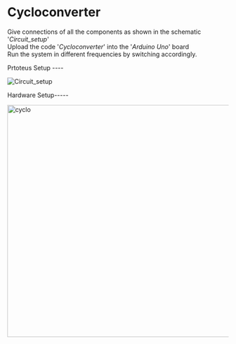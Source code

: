 # Cycloconverter

Give connections of all the components as shown in the schematic '_Circuit_setup_'  
Upload the code '_Cycloconverter_' into the '_Arduino Uno_' board  
Run the system in different frequencies by switching accordingly.

Prtoteus Setup ----

![Circuit_setup](https://github.com/Sanjidrifat/Cycloconverter/assets/56880721/fe1545c8-d5bb-4288-87ec-47cbea791605)


Hardware Setup-----


<img width="528" alt="cyclo" src="https://github.com/Sanjidrifat/Cycloconverter/assets/56880721/367e3bdb-230b-41f3-9902-edc9154d6d8d">
